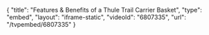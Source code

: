 {
    "title": "Features & Benefits of a Thule Trail Carrier Basket",
    "type": "embed",
    "layout": "iframe-static",
    "videoId": "6807335",
    "url": "\/tvpembed\/6807335"
}